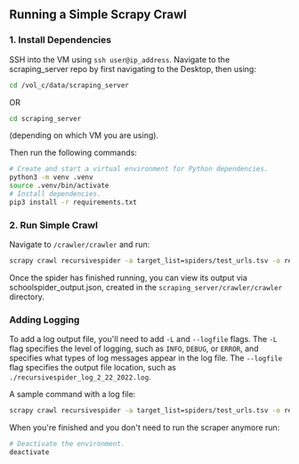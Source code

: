 ## Running a Simple Scrapy Crawl

### 1. Install Dependencies
SSH into the VM using `ssh user@ip_address`. Navigate to the scraping_server repo by first navigating to the Desktop, then using:

```bash
cd /vol_c/data/scraping_server
```
OR 
```bash
cd scraping_server
```
(depending on which VM you are using).

Then run the following commands:

```bash
# Create and start a virtual environment for Python dependencies.
python3 -m venv .venv
source .venv/bin/activate
# Install dependencies.
pip3 install -r requirements.txt
```

### 2. Run Simple Crawl

Navigate to `/crawler/crawler` and run:

```bash
scrapy crawl recursivespider -a target_list=spiders/test_urls.tsv -o recursivespider_output.json
```

Once the spider has finished running, you can view its output via schoolspider_output.json, created in the `scraping_server/crawler/crawler` directory. 

### Adding Logging 

To add a log output file, you'll need to add `-L` and `--logfile` flags. The `-L` flag specifies the level of logging, such as `INFO`, `DEBUG`, or `ERROR`, and specifies what types of log messages appear in the log file. The `--logfile` flag specifies the output file location, such as `./recursivespider_log_2_22_2022.log`.

A sample command with a log file:

```bash
scrapy crawl recursivespider -a target_list=spiders/test_urls.tsv -o recursivespider_output.json -L INFO --logfile ../logs/recursivespider_log_2_22_2022.log
```

When you're finished and you don't need to run the scraper anymore run:

```bash
# Deactivate the environment.
deactivate
```
